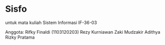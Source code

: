 Sisfo
=====

untuk mata kuliah Sistem Informasi IF-36-03

Anggota:
Rifky Finaldi (1103120203)
Rezy Kurniawan
Zaki Mudzakir
Adithya Rizky Pratama
